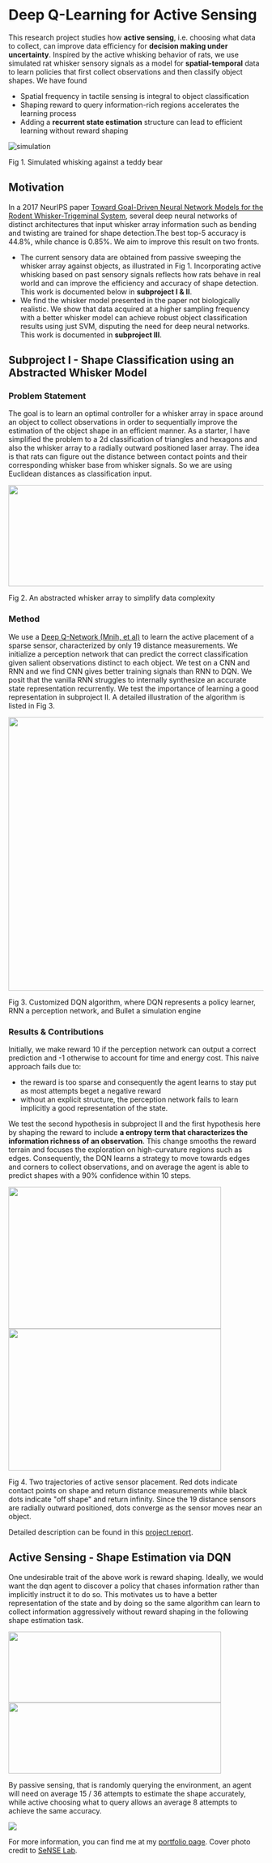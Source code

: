 # Deep Q-Learning for Active Sensing

This research project studies how **active sensing**, i.e. choosing what data to collect, can improve data efficiency for **decision making under uncertainty**. Inspired by the active whisking behavior of rats, we use simulated rat whisker sensory signals as a model for **spatial-temporal** data to learn policies that first collect observations and then classify object shapes. We have found

* Spatial frequency in tactile sensing is integral to object classification
* Shaping reward to query information-rich regions accelerates the learning process
* Adding a **recurrent state estimation** structure can lead to efficient learning without reward shaping

![simulation](images/teddy.gif)

Fig 1. Simulated whisking against a teddy bear

## Motivation

In a 2017 NeurIPS paper [Toward Goal-Driven Neural Network Models for the Rodent Whisker-Trigeminal System](https://arxiv.org/abs/1706.07555), several deep neural networks of distinct architectures that input whisker array information such as bending and twisting are trained for shape detection.The best top-5 accuracy is 44.8%, while chance is 0.85%. We aim to improve this result on two fronts.
* The current sensory data are obtained from passive sweeping the whisker array against objects, as illustrated in Fig 1. Incorporating active whisking based on past sensory signals reflects how rats behave in real world and can improve the efficiency and accuracy of shape detection. This work is documented below in **subproject I & II**.
* We find the whisker model presented in the paper not biologically realistic. We show that data acquired at a higher sampling frequency with a better whisker model can achieve robust object classification results using just SVM, disputing the need for deep neural networks. This work is documented in **subproject III**.

## Subproject I - Shape Classification using an Abstracted Whisker Model

### Problem Statement

The goal is to learn an optimal controller for a whisker array in space around an object to collect observations in order to sequentially improve the estimation of the object shape in an efficient manner. As a starter, I have simplified the problem to a 2d classification of triangles and hexagons and also the whisker array to a radially outward positioned laser array. The idea is that rats can figure out the distance between contact points and their corresponding whisker base from whisker signals. So we are using Euclidean distances as classification input.

<!-- ![Laser Array](images/laser_array.png) -->
<img src="images/laser_array.png" width="600" height="200" >

Fig 2. An abstracted whisker array to simplify data complexity

### Method

We use a [Deep Q-Network (Mnih, et al)](https://www.cs.toronto.edu/~vmnih/docs/dqn.pdf) to learn the active placement of a sparse sensor, characterized by only 19 distance measurements. We initialize a perception network that can predict the correct classification given salient observations distinct to each object. We test on a CNN and RNN and we find CNN gives better training signals than RNN to DQN. We posit that the vanilla RNN struggles to internally synthesize an accurate state representation recurrently. We test the importance of learning a good representation in subproject II. A detailed illustration of the algorithm is listed in Fig 3.

<!-- ![DQN Algorithm](images/dqnAlgorithm.png) -->
<img src="images/dqnAlgorithm.png" width="720" height="540" >

Fig 3. Customized DQN algorithm, where DQN represents a policy learner, RNN a perception network, and Bullet a simulation engine


### Results & Contributions

Initially, we make reward 10 if the perception network can output a correct prediction and -1 otherwise to account for time and energy cost. This naive approach fails due to:
* the reward is too sparse and consequently the agent learns to stay put as most attempts beget a negative reward
* without an explicit structure, the perception network fails to learn implicitly a good representation of the state.

We test the second hypothesis in subproject II and the first hypothesis here by shaping the reward to include **a entropy term that characterizes the information richness of an observation**. This change smooths the reward terrain and focuses the exploration on high-curvature regions such as edges. Consequently, the DQN learns a strategy to move towards edges and corners to collect observations, and on average the agent is able to predict shapes with a 90% confidence within 10 steps.

<!-- ![](images/hex_6step.png)
![](images/tri_6step.png) -->
<img src="images/hex_6step.png" width="420" height="280" ><img src="images/tri_6step.png" width="420" height="280" >

Fig 4. Two trajectories of active sensor placement. Red dots indicate contact points on shape and return distance measurements while black dots indicate "off shape" and return infinity. Since the 19 distance sensors are radially outward positioned, dots converge as the sensor moves near an object.  

Detailed description can be found in this [project report](dqn_active_whisking.pdf).

## Active Sensing - Shape Estimation via DQN

One undesirable trait of the above work is reward shaping. Ideally, we would want the dqn agent to discover a policy that chases information rather than implicitly instruct it to do so. This motivates us to have a better representation of the state and by doing so the same algorithm can learn to collect information aggressively without reward shaping in the following shape estimation task.

<!-- ![](images/se2.gif) -->
<img src="images/se2.gif" width="420" height="140" ><img src="images/se3.gif" width="420" height="140" >


By passive sensing, that is randomly querying the environment, an agent will need on average 15 / 36 attempts to estimate the shape accurately, while active choosing what to query allows an average 8 attempts to achieve the same accuracy.

![](images/se_train.png)


For more information, you can find me at my [portfolio page](https://yanweiw.github.io/).
Cover photo credit to [SeNSE Lab](http://journals.plos.org/ploscompbiol/issue?id=10.1371/issue.pcbi.v07.i04).





<!-- # My battle with SNEAKY bugs!

### Retrained DNN on single observation

![](images/modified_reward_training.png)

![](images/modified_reward1.png)

![](images/modified_reward2.png)

![](images/modified_reward3.png)

![](images/modified_reward4.png)

![](images/modified_reward5.png)

![](images/modified_reward6.png)

![](images/modified_reward7.png)

![](images/modified_reward8.png)

Caveat: Overfitting

![](images/reward_loss.png)

![](images/overfitting1.png)

### Shannon Entropy

![](images/converged_shannon1.png)

![](images/converged_shannon2.png)

![](images/converged_shannon3.png)

![](images/converged_shannon4.png)

![](images/converged_shannon5.png)

![](images/converged_shannon6.png)

![](images/converged_shannon7.png)

![](images/shannon_result1.png)

Outlier:

![](images/outlier1.png)

![](images/outlier2.png)

![](images/outlier3.png)

![](images/outlier4.png)

![](images/shannon_result2.png)







# The beautiful demos of learned agents hide all the blood, sweat, and tears that go into creating them.

![1](images/dqn_somewhat_converging.png)

![1](images/learn_to_stay.png)

![1](images/explore1.png)

![1](images/explore2.png)

![1](images/explore3.png)

![1](images/test1.png)

![1](images/test2.png)

![1](images/test3.png)

### 1. The data is too sparse

1. learned that all behavior results in randomness, and this knowledge is burned in
2. reward is not rich, consider multiply by a scaler
3. reduce the dimension of exploration
4. consider teleporting the rat head
5. maybe 3d structure solves the issue

### 2. The reward is flawed

1. Currently I am using binary cross-entropy loss as negative reward
2. maybe try only one reward at the terminal state

### 3. Inexact representation of state

1. I am using the hidden state vector of LSTM layer to approximate state
2. Maybe use some more direct state representation such as consecutive observations

### 4. Neural network not deep enough / hyperparameters

1. Current network trains for 20 min. Should I start looking at GPU?
2. exploration decay parameter


![1](images/tri_5.png)
![2](images/tri_10.png)
![3](images/hex_5.png)
![4](images/hex_10.png)

![5](images/train1.png)

![6](images/pred1.png)

![7](images/train2.png)

![8](images/pred2.png)

![9](images/pred3.png)

![10](images/pred4.png)

![11](images/pred5.png)

![12](images/pred6.png)

![13](images/lstm_states.png)

![14](images/hex_102_1.png)

![15](images/hex_102_2.png)
<!-- ![5](images/tri_5.png) -->
